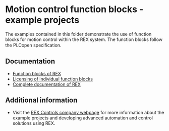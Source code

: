 Motion control function blocks - example projects
=================================================

The examples contained in this folder demonstrate the use of function blocks 
for motion control within the REX system. The function blocks follow the PLCopen 
speciﬁcation.

## Documentation ##

- [Function blocks of REX](https://www.rexcontrols.com/media/2.50.4/doc/ENGLISH/MANUALS/BRef/BRef_ENG.html)
- [Licensing of individual function blocks](https://www.rexcontrols.com/media/2.50.4/doc/ENGLISH/MANUALS/BRef/BRef_ENGap1.html)
- [Complete documentation of REX](http://www.rexcontrols.com/documentation-and-support)

## Additional information ##

- Visit the [REX Controls company webpage](http://www.rexcontrols.com) 
for more information about the example projects and developing advanced 
automation and control solutions using REX.